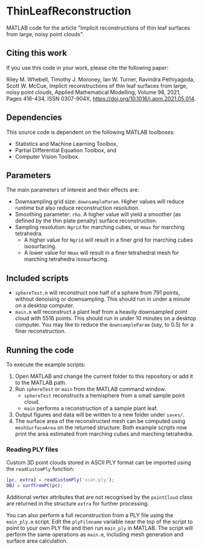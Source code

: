 # ThinLeafReconstruction
MATLAB code for the article "Implicit reconstructions of thin leaf surfaces from large, noisy point clouds".

## Citing this work
If you use this code in your work, please cite the following paper:

Riley M. Whebell, Timothy J. Moroney, Ian W. Turner, Ravindra Pethiyagoda, Scott W. McCue,
Implicit reconstructions of thin leaf surfaces from large, noisy point clouds,
Applied Mathematical Modelling,
Volume 98,
2021,
Pages 416-434,
ISSN 0307-904X,
https://doi.org/10.1016/j.apm.2021.05.014.

## Dependencies
This source code is dependent on the following MATLAB toolboxes:
- Statistics and Machine Learning Toolbox,
- Partial Differential Equation Toolbox, and
- Computer Vision Toolbox.

## Parameters
The main parameters of interest and their effects are:
- Downsampling grid size: `downsampleParam`. Higher values will reduce runtime but also reduce reconstruction resolution.
- Smoothing parameter: `rho`. A higher value will yield a smoother (as defined by the thin plate penalty) surface reconstruction.
- Sampling resolution: `Ngrid` for marching cubes, or `Hmax` for marching tetrahedra. 
    - A higher value for `Ngrid` will result in a finer grid for marching cubes isosurfacing. 
    - A lower value for `Hmax` will result in a finer tetrahedral mesh for marching tetrahedra isosurfacing.

## Included scripts
- `sphereTest.m` will reconstruct one half of a sphere from 791 points, without denoising or downsampling. This should run in under a minute on a desktop computer.
- `main.m` will reconstruct a plant leaf from a heavily downsampled point cloud with 5516 points. This should run in under 10 minutes on a desktop computer. You may like to reduce the `downsampleParam` (say, to 0.5) for a finer reconstruction.

## Running the code
To execute the example scripts:
1. Open MATLAB and change the current folder to this repository or add it to the MATLAB path.
2. Run `sphereTest` or `main` from the MATLAB command window.
   - `sphereTest` reconstructs a hemisphere from a small sample point cloud.
   - `main` performs a reconstruction of a sample plant leaf.
3. Output figures and data will be written to a new folder under `saves/`.
4. The surface area of the reconstructed mesh can be computed using
   `meshSurfaceArea` on the returned structure. Both example scripts now
   print the area estimated from marching cubes and marching tetrahedra.

### Reading PLY files
Custom 3D point clouds stored in ASCII PLY format can be imported using the
`readCustomPly` function:

```matlab
[pc, extra] = readCustomPly('scan.ply');
OBJ = surfFromPC(pc);
```

Additional vertex attributes that are not recognised by the `pointCloud`
class are returned in the structure `extra` for further processing.

You can also perform a full reconstruction from a PLY file using the `main_ply.m` script. Edit the `plyFilename` variable near the top of the script to point to your own PLY file and then run `main_ply` in MATLAB. The script will perform the same operations as `main.m`, including mesh generation and surface area calculation.
